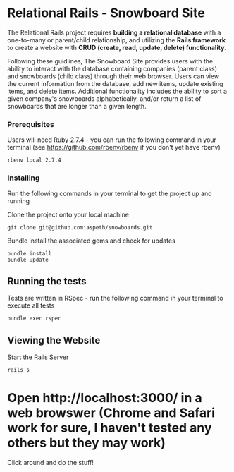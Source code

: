 # Relational Rails - Snowboard Site

The Relational Rails project requires **building a relational database** with a one-to-many or parent/child relationship, and utilizing the **Rails framework** to create a website with **CRUD (create, read, update, delete) functionality**.

Following these guidlines, The Snowboard Site provides users with the ability to interact with the database containing companies (parent class) and snowboards (child class) through their web browser.  Users can view the current information from the database, add new items, update existing items, and delete items. Additional functionality includes the ability to sort a given company's snowboards alphabetically, and/or return a list of snowboards that are longer than a given length.

### Prerequisites

Users will need Ruby 2.7.4 - you can run the following command in your terminal (see https://github.com/rbenv/rbenv if you don't yet have rbenv)

```
rbenv local 2.7.4
```

### Installing

Run the following commands in your terminal to get the project up and running

Clone the project onto your local machine

```
git clone git@github.com:aspeth/snowboards.git
```

Bundle install the associated gems and check for updates

```
bundle install
bundle update
```

## Running the tests

Tests are written in RSpec - run the following command in your terminal to execute all tests

```
bundle exec rspec
```

## Viewing the Website

Start the Rails Server

```
rails s
```

# Open http://localhost:3000/ in a web browswer (Chrome and Safari work for sure, I haven't tested any others but they may work)

Click around and do the stuff!
